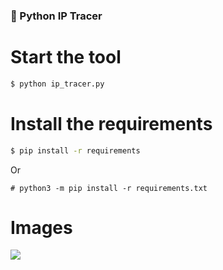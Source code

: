 ### 🐍 Python IP Tracer

# Start the tool
```bash
$ python ip_tracer.py
```

# Install the requirements
```bash
$ pip install -r requirements
```
Or
```
# python3 -m pip install -r requirements.txt
```


# Images
<img src="https://cdn.discordapp.com/attachments/773613976827199518/817802862188298300/unknown.png">
